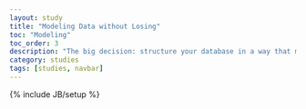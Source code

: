 ```yaml
---
layout: study
title: "Modeling Data without Losing"
toc: "Modeling"
toc_order: 3
description: "The big decision: structure your database in a way that makes sense to you, or stay true to the provided schema?"
category: studies
tags: [studies, navbar]
---
```

{% include JB/setup %}
